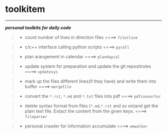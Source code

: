 # toolkitem
----
***personal toolkits for daily code***

> * count number of lines in direction files  ====>  `filesline`

> * c/c++ interface calling python scripts  ====>  `pycall`

> * plan arangement in calendar  ====>  `plandaycal`

> * update system for preparation and update the git repositroies  ====>  `updatesys`

> * mark up the files different lines(if they have) and write them into buffer  ====>  `mergefile`

> * convert the ```*.rst```, ```*.md``` and ```*.txt``` files into pdf  ====>  `pdfconvertor`

> * delete syntax format from files (```*.md```,```*.rst``` and so on)and get the plain text file. Extact the content from the given keys.  ====>  `fileparser`

> * personal crawler for information accumulate  ====>  `emwalker`
